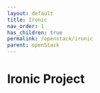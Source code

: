 ```yaml
---
layout: default
title: Ironic
nav_order: 1
has_children: true
permalink: /openstack/ironic
parent: openStack
---
```


# Ironic Project  

